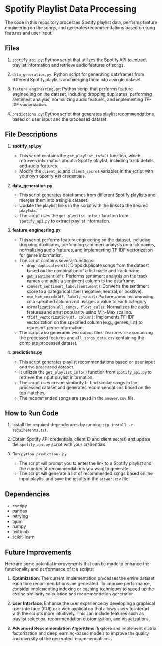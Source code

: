 # Spotify Playlist Data Processing

The code in this repository processes Spotify playlist data, performs feature engineering on the songs, and generates recommendations based on song features and user input.

## Files

1. `spotify_api.py`: Python script that utilizes the Spotify API to extract playlist information and retrieve audio features of songs.

2. `data_generation.py`: Python script for generating dataframes from different Spotify playlists and merging them into a single dataset.

3. `feature_engineering.py`: Python script that performs feature engineering on the dataset, including dropping duplicates, performing sentiment analysis, normalizing audio features, and implementing TF-IDF vectorization.

4. `predictions.py`: Python script that generates playlist recommendations based on user input and the processed dataset.

## File Descriptions

1. **spotify_api.py**
   - This script contains the `get_playlist_info()` function, which retrieves information about a Spotify playlist, including track details and audio features.
   - Modify the `client_id` and `client_secret` variables in the script with your own Spotify API credentials.

2. **data_generation.py**
   - This script generates dataframes from different Spotify playlists and merges them into a single dataset.
   - Update the playlist links in the script with the links to the desired playlists.
   - The script uses the `get_playlist_info()` function from `spotify_api.py` to extract playlist information.

3. **feature_engineering.py**
   - This script performs feature engineering on the dataset, including dropping duplicates, performing sentiment analysis on track names, normalizing audio features, and implementing TF-IDF vectorization for genre information.
   - The script contains several functions:
     - `drop_duplicates(df)`: Drops duplicate songs from the dataset based on the combination of artist name and track name.
     - `get_sentiment(df)`: Performs sentiment analysis on the track names and adds a sentiment column to the dataframe.
     - `convert_sentiment_label(sentiment)`: Converts the sentiment score to a categorical label (negative, neutral, or positive).
     - `one_hot_encode(df, label, value)`: Performs one-hot encoding on a specified column and assigns a value to each category.
     - `normalization(all_songs, float_cols)`: Normalizes the audio features and artist popularity using Min-Max scaling.
     - `tfidf_vectorization(df, column)`: Implements TF-IDF vectorization on the specified column (e.g., genres_list) to represent genre information.
   - The script also generates two output files: `features.csv` containing the processed features and `all_songs_data.csv` containing the complete processed dataset.

4. **predictions.py**
   - This script generates playlist recommendations based on user input and the processed dataset.
   - It utilizes the `get_playlist_info()` function from `spotify_api.py` to retrieve the input playlist information.
   - The script uses cosine similarity to find similar songs in the processed dataset and generates recommendations based on the top matches.
   - The recommended songs are saved in the `answer.csv` file.

## How to Run Code

1. Install the required dependencies by running `pip install -r requirements.txt`.

2. Obtain Spotify API credentials (client ID and client secret) and update the `spotify_api.py` script with your credentials.

3. Run `python predictions.py`
    - The script will prompt you to enter the link to a Spotify playlist and the number of recommendations you want to generate.
    - The script will generate a list of recommended songs based on the input playlist and save the results in the `answer.csv` file

## Dependencies

- spotipy
- pandas
- retrying
- tqdm
- numpy
- textblob
- scikit-learn

## Future Improvements

Here are some potential improvements that can be made to enhance the functionality and performance of the scripts:

1. **Optimization**: The current implementation processes the entire dataset each time recommendations are generated. To improve performance, consider implementing indexing or caching techniques to speed up the cosine similarity calculation and recommendation generation.

2. **User Interface**: Enhance the user experience by developing a graphical user interface (GUI) or a web application that allows users to interact with the scripts more intuitively. This can include features such as playlist selection, recommendation customization, and visualizations.

3. **Advanced Recommendation Algorithms**: Explore and implement matrix factorization and deep learning-based models to improve the quality and diversity of the generated recommendations.





